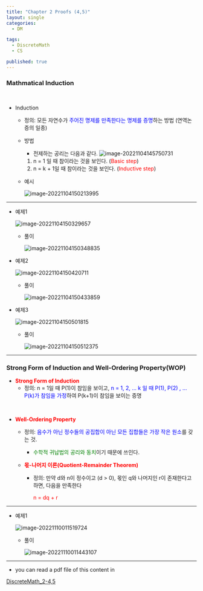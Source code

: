 ```yaml
---
title: "Chapter 2 Proofs (4,5)"
layout: single
categories:
  - DM

tags:
  - DiscreteMath
  - CS

published: true
---
```


### Mathmatical Induction

<br>

- Induction

  - 정의: 모든 자연수가 <span style = "color:blue">주어진 명제를 만족한다는 명제를 증명</span>하는 방법 (연역논증의 일종)
    <br>
    
  - 방법
    - 전제하는 공리는 다음과 같다.
    ![image-20221104145750731](/assets/images/2022-11-04-DM2-4/image-20221104145750731.png)
    
    1. n = 1 일 때 참이라는 것을 보인다. (<span style="color:red">Basic step</span>)
    2. n = k + 1일 때 참이라는 것을 보인다. (<span style="color:red">Inductive step</span>)
    
  - 예시
    
    ![image-20221104150213995](/assets/images/2022-11-04-DM2-4/image-20221104150213995.png)

---

- 예제1 
  
  ![image-20221104150329657](/assets/images/2022-11-04-DM2-4/image-20221104150329657.png)
  
  - 풀이
    
    ![image-20221104150348835](/assets/images/2022-11-04-DM2-4/image-20221104150348835.png)
  
- 예제2

  ![image-20221104150420711](/assets/images/2022-11-04-DM2-4/image-20221104150420711.png)

  - 풀이

    ![image-20221104150433859](/assets/images/2022-11-04-DM2-4/image-20221104150433859.png)

- 예제3

  ![image-20221104150501815](/assets/images/2022-11-04-DM2-4/image-20221104150501815.png)

  - 풀이

    ![image-20221104150512375](/assets/images/2022-11-04-DM2-4/image-20221104150512375.png)

---

### Strong Form of Induction and Well-Ordering Property(WOP)

- <span style = "color:red">**Strong Form of Induction**</span>
  - 정의: n = 1일 때 P(1)이 참임을 보이고, <span style = "color:blue">n = 1, 2, ... k 일 때 P(1), P(2) , ... P(k)가 참임을 가정</span>하여 P(k+1)이 참임을 보이는 증명

<br>

- <span style = "color:red">**Well-Ordering Property**</span>

  - 정의: <span style = "color:blue">음수가 아닌 정수들의 공집합이 아닌 모든 집합들은 가장 작은 원소</span>를 갖는 것.
    - <span style = "color:green">수학적 귀납법의 공리와 동치</span>이기 때문에 쓰인다.

  - <span style = "color:red">**몫-나머지 이론(Quotient-Remainder Theorem)**</span>

    - 정의: 만약 d와 n이 정수이고 (d > 0), 몫인 q와 나머지인 r이 존재한다고 하면, 다음을 만족한다

      <span style = "color:red">n = dq + r</span>

---

- 예제1

  ![image-20221110011519724](/assets/images/2022-11-04-DM2-4/image-20221110011519724.png)

  - 풀이

    ![image-20221110011443107](/assets/images/2022-11-04-DM2-4/image-20221110011443107.png)

---

- you can read a pdf file of this content in 

[DiscreteMath_2-4,5](https://github.com/maloveforme/maloveforme.github.io/tree/master/summary/DM)

